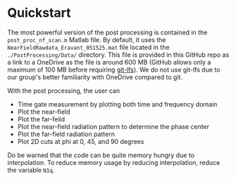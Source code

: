 # Quickstart

The most powerful version of the post processing is contained in the `post_proc_nf_scan.m` Matlab file. By default, it uses the `NearFieldRawdata_Eravant_051525.mat` file located in the `./PostProcessing/Data/` directory. This file is provided in this GitHub repo as a link to a OneDrive as the file is around 600 MB (GitHub allows only a maximum of 100 MB before requiring [git-lfs](https://git-lfs.com/)). We do not use git-lfs due to our group's better familiarity with OneDrive compared to git.

With the post processing, the user can
- Time gate measurement by plotting both time and frequency domain
- Plot the near-field
- Plot the far-feild
- Plot the near-field radiation pattern to determine the phase center
- Plot the far-field radiation pattern 
- Plot 2D cuts at phi at 0, 45, and 90 degrees

Do be warned that the code can be quite memory hungry due to interpolation. To reduce memory usage by reducing interpolation, reduce the variable `N1q`.
